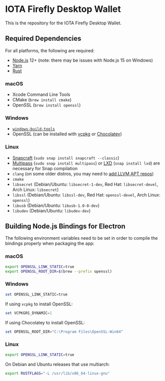 # IOTA Firefly Desktop Wallet

This is the repository for the IOTA Firefly Desktop Wallet. 

## Required Dependencies
For all platforms, the following are required:

* [Node.js](https://nodejs.org/en/) 12+ (note: there may be issues with Node.js 15 on Windows)
* [Yarn](https://classic.yarnpkg.com/en/docs/install)
* [Rust](https://www.rust-lang.org/tools/install)

### macOS
* Xcode Command Line Tools
* CMake (`brew install cmake`)
* OpenSSL (`brew install openssl`)

### Windows
* [`windows-build-tools`](https://www.npmjs.com/package/windows-build-tools)
* OpenSSL (can be installed with [vcpkg](https://github.com/microsoft/vcpkg) or [Chocolatey](https://chocolatey.org/packages/openssl))

### Linux
* [Snapcraft](https://snapcraft.io/) (`sudo snap install snapcraft --classic`)
* [Multipass](https://multipass.run/) (`sudo snap install multipass`) or [LXD](https://linuxcontainers.org/lxd/introduction/) (`snap install lxd`) are necessary for Snap compilation
* `clang` (on some older distros, you may need to [add LLVM APT repos](https://apt.llvm.org/))
* `cmake`
* `libsecret` (Debian/Ubuntu: `libsecret-1-dev`, Red Hat: `libsecret-devel`, Arch Linux: `libsecret`)
* `libssl` (Debian/Ubuntu: `libssl-dev`, Red Hat: `openssl-devel`, Arch Linux: `openssl`)
* `libusb` (Debian/Ubuntu: `libusb-1.0-0-dev`)
* `libudev` (Debian/Ubuntu: `libudev-dev`)

## Building Node.js Bindings for Electron
The following environment variables need to be set in order to compile the bindings properly when packaging the app:

### macOS
```bash
export OPENSSL_LINK_STATIC=true
export OPENSSL_ROOT_DIR=$(brew --prefix openssl)
```

### Windows
```powershell
set OPENSSL_LINK_STATIC=true
```
If using `vcpkg` to install OpenSSL:
```powershell
set VCPKGRS_DYNAMIC=1
```
If using Chocolatey to install OpenSSL:
```powershell
set OPENSSL_ROOT_DIR="C:\Program Files\OpenSSL-Win64"
```

### Linux
```bash
export OPENSSL_LINK_STATIC=true
```
On Debian and Ubuntu releases that use multiarch:
```bash
export RUSTFLAGS="-L /usr/lib/x86_64-linux-gnu"
```
